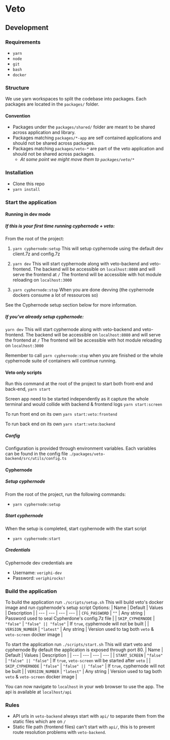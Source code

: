 # Veto

## Development

### Requirements

- `yarn`
- `node`
- `git`
- `bash`
- `docker`

### Structure

We use yarn workspaces to split the codebase into packages.
Each packages are located in the `packages/` folder.

#### Convention

- Packages under the `packages/shared/` folder are meant to be shared across application and library.
- Packages matching `packages/*-app` are self contained applications and should not be shared across packages.
- Packages matching `packages/veto-*` are part of the veto application and should not be shared across packages.
  - _At some point we might move them to `packages/veto/*`_

### Installation

- Clone this repo
- `yarn install`

### Start the application

#### Running in dev mode

##### If this is your first time running cyphernode + veto:

From the root of the project:

1. `yarn cyphernode:setup`
   This will setup cyphernode using the default dev client.7z and config.7z

2. `yarn dev`
   This will start cyphernode along with veto-backend and veto-frontend.
   The backend will be accessible on `localhost:8080` and will serve the frontend at `/`
   The frontend will be accessible with hot module reloading on `localhost:3000`

3. `yarn cyphernode:stop` When you are done devving (the cyphernode dockers consume a lot of ressources so)

See the Cyphernode setup section below for more information.

##### If you've already setup cyphernode:

`yarn dev`
This will start cyphernode along with veto-backend and veto-frontend.
The backend will be accessible on `localhost:8080` and will serve the frontend at `/`
The frontend will be accessible with hot module reloading on `localhost:3000`

Remember to call `yarn cyphernode:stop` when you are finished or the whole cyphernode suite of containers will continue running.

#### Veto only scripts

Run this command at the root of the project to start both front-end and back-end,
`yarn start`

Screen app need to be started independently as it capture the whole terminal and would collide with backend & frontend logs
`yarn start:screen`

To run front end on its own
`yarn start:veto:frontend`

To run back end on its own
`yarn start:veto:backend`

##### Config

Configuration is provided through environment variables.
Each variables can be found in the config file `./packages/veto-backend/src/utils/config.ts`

#### Cyphernode

##### Setup cyphernode

From the root of the project, run the following commands:

- `yarn cyphernode:setup`

##### Start cyphernode

When the setup is completed, start cyphernode with the start script

- `yarn cyphernode:start`

##### Credentials

Cyphernode dev credentials are

- Username: `veriphi-dev`
- Password: `veriphirocks!`

### Build the application

To build the application run `./scripts/setup.sh`
This will build veto's docker image and run cyphernode's setup script
Options:
| Name | Default | Values | Description |
| --- | --- | --- | --- |
| `CFG_PASSWORD` | `""` | Any string | Password used to seal Cypherdone's config.7z file |
| `SKIP_CYPHERNODE` | `"false"` | `"false" || "false"` | If `true`, cyphernode will not be built |
| `VERSION_NUMBER` | `"latest"` | Any string | Version used to tag both `veto` & `veto-screen` docker image |

To start the application run `./scripts/start.sh`
This will start veto and cyphernode
By default the application is exposed through port 80.
| Name | Default | Values | Description |
| --- | --- | --- | --- |
| `START_SCREEN` | `"false"` | `"false" || "false"` | If `true`, `veto-screen` will be started after `veto` |
| `SKIP_CYPHERNODE` | `"false"` | `"false" || "false"` | If `true`, cyphernode will not be built |
| `VERSION_NUMBER` | `"latest"` | Any string | Version used to tag both `veto` & `veto-screen` docker image |

You can now navigate to `localhost` in your web browser to use the app.
The api is available at `localhost/api`

### Rules

- API urls in `veto-backend` always start with `api/` to separate them from the static files which are on `/`
- Static file path (frontend files) can't start with `api/`, this is to prevent route resolution problems with `veto-backend`.
